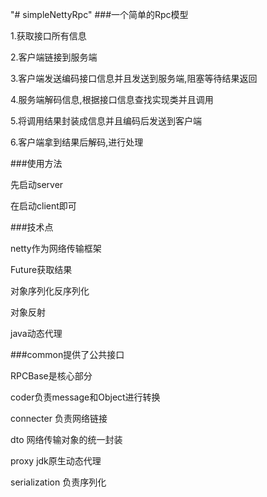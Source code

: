 "# simpleNettyRpc" 
###一个简单的Rpc模型

1.获取接口所有信息

2.客户端链接到服务端

3.客户端发送编码接口信息并且发送到服务端,阻塞等待结果返回

4.服务端解码信息,根据接口信息查找实现类并且调用

5.将调用结果封装成信息并且编码后发送到客户端

6.客户端拿到结果后解码,进行处理

###使用方法

先启动server

在启动client即可

###技术点

netty作为网络传输框架

Future获取结果

对象序列化反序列化

对象反射

java动态代理

###common提供了公共接口

RPCBase是核心部分

coder负责message和Object进行转换

connecter 负责网络链接

dto 网络传输对象的统一封装

proxy jdk原生动态代理

serialization 负责序列化
